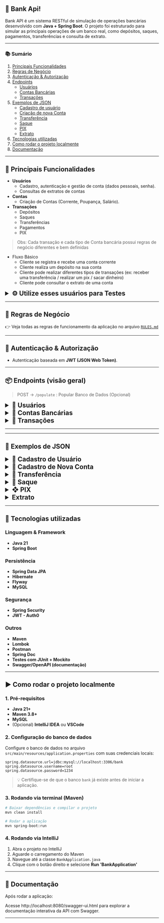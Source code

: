 ## 🏦 Bank Api!

Bank API é um sistema RESTful de simulação de operações bancárias desenvolvido com **Java + Spring Boot**.
O projeto foi estruturado para simular as principais operações de um banco real, como depósitos, saques, pagamentos, transferências e consulta de extrato.

--- 

### 📚 Sumário

1. [Principais Funcionalidades](#-principais-funcionalidades)
2. [Regras de Negócio](#-regras-de-negócio)
3. [Autenticação & Autorização](#-autenticação--autorização)
4. [Endpoints](#-endpoints-visão-geral)
    - [Usuários](#usuarios)
    - [Contas Bancárias](#contas-bancarias)
    - [Transações](#transaçoes)
5. [Exemplos de JSON](#-exemplos-de-json)
    - [Cadastro de usuário](#cadastro-de-usuario)
    - [Criação de nova Conta](#)
    - [Transferência](#transferencia)
    - [Saque](#saque)
    - [PIX](#pix)
    - [Extrato](#extrato)
6. [Tecnologias utilizadas](#-tecnologias-utilizadas)
7. [Como rodar o projeto localmente](#️-como-rodar-o-projeto-localmente)
8. [Documentação](#-documentação)

--- 
## 📌 Principais Funcionalidades

- **Usuários**
    - Cadastro, autenticação e gestão de conta (dados pessoais, senha).
    - Consultas de extratos de contas
- **Contas**
    - Criação de Contas (Corrente, Poupança, Salário).
- **Transações**
    - Depósitos
    - Saques
    - Transferências
    - Pagamentos
    - PIX
> Obs: Cada transação e cada tipo de Conta bancária possui regras de negócio diferentes e bem definidas

- Fluxo Básico
  - Cliente se registra e recebe uma conta corrente
  - Cliente realiza um depósito na sua conta
  - Cliente pode realizar diferentes tipos de transações (ex: receber uma transferência / realizar um pix / sacar dinheiro)
  - Cliente pode consultar o extrato de uma conta


<details>
<summary style="font-size: 1.5em;"><strong>⚙️ Utilize esses usuários para Testes</strong></summary>

##### Customer 1 (Cliente 1):
```json
{
  "cpf":"123.456.789-10",
  "password":"customer1"
}
```

##### Customer 2 (Cliente 2):
```json
{
  "cpf":"123.456.789-11",
  "password":"customer2"
}
```

</details>

--- 

## 📘 Regras de Negócio

👉 Veja todas as regras de funcionamento da aplicação no arquivo [`RULES.md`](./RULES.md)

--- 
## 🔐 Autenticação & Autorização
- Autenticação baseada em **JWT (JSON Web Token)**.

--- 

## 📦 Endpoints (visão geral)

> POST -> `/populate` : Popular Banco de Dados (Opcional)

<details>
<summary style="font-size: 1.5em;"><strong>👤 Usuários</strong></summary>

| Método | Endpoint                  | Descrição                               |
|--------|---------------------------|-----------------------------------------|
| POST   | `/register`               | Cadastrar um novo cliente com conta     |
| POST   | `/login`                  | Realizar login (retorna token (JWT))    |
| PUT    | `/customers`              | Atualizar dados cadastrais do cliente   |
| PUT    | `/user/password`          | Atualizar senha                         |
| GET    | `/customers`              | Consultar todos os clientes             |
| GET    | `/customers/{customerId}` | Consultar detalhes de todos os Clientes |

</details>


<details>
<summary style="font-size: 1.5em;"><strong>📌 Contas Bancárias</strong></summary>

| Método | Endpoint                 | Descrição             |
|--------|--------------------------|-----------------------|
| POST   | `/accounts`              | Cria uma nova conta   |
| DELETE | `/accounts/{numeroCota}` | Desativa uma conta    |

</details>

<details>
<summary style="font-size: 1.5em;"><strong>🔄 Transações</strong></summary>

| Método | Endpoint                   | Descrição                               |
|--------|----------------------------|-----------------------------------------|
| POST   | `/transactions/deposit`    | Realizar um Depósito                    |
| POST   | `/transactions/transfer`   | Realizar uma Transferência              |
| POST   | `/transaction/pix`         | Realizar um PIX via key (CPF/Email)     |
| POST   | `/transactions/withdrawal` | Realizar um Saque                       |
| POST   | `/transactions/payment`    | Realizar um Pagamento                   |
| GET    | `/statement/{numeroConta}` | **Consulta o extrato da conta**         |

</details>


---

--- 

## 📄 Exemplos de JSON

<details>
<summary style="font-size: 1.5em;"><strong>🧑 Cadastro de Usuário</strong></summary>

```json
{
  "user":{
    "senha":"12345678"
  },
"customer": {
  "id": 1,
  "nome": "Exemplo",
  "cpf": "000.000.000-00",
  "email": "exemplo@gmail.com",
  "telefone": "(00)00000-0000",
  "dt_nascimento": "0000-00-00",
  "address": {
    "logradouro": "rua",
    "bairro": "bairro",
    "cep": "00000000",
    "cidade": "Cidade",
    "uf": "UF",
    "numero": "4",
    "complemento": "complemento"
  }
},
  
  "conta": {
      "numero": "1234567-8"
  }
}

```

</details>

<details>
<summary style="font-size: 1.5em;"><strong>📌 Cadastro de Nova Conta</strong></summary>

##### request:
```json
{
  "numero":"1534147-9",
  "tipo":"POUPANCA"
}
```
##### response:
```json
{
  "id": 3,
  "numero": "1534147-9",
  "saldo": 100,
  "tipo": "POUPANCA"
}
```
</details>

<details>
<summary style="font-size: 1.5em;"><strong>🔄 Transferência</strong></summary>

##### request:
```json
{
  "originAccount":"1234567-8",
  "destinyAccount":"9284567-4",
  "value":100.00,
  "description":"transferencia bancaria"
}
```
##### response:
```json
{
  "id": 7,
  "originAccount": "1234567-9",
  "destinyAccount": "1234567-8",
  "value": 50,
  "date": "2025-07-02T014:50:36.6861109",
  "typeTransaction": "TRANSFERENCIA",
  "description": "transferencia bancaria"
}
```

</details>

<details>
<summary style="font-size: 1.5em;"><strong>💸 Saque</strong></summary> 

##### request:
```json
{
  "originAccount": "1234567-9",
  "value": 100,
  "description": "Saque em dinheiro"
}
```
##### response:
```json
{
  "id": 8,
  "originAccount": "1234567-9",
  "destinyAccount": null,
  "value": 20,
  "date": "2025-08-16T07:59:50.0332117",
  "typeTransaction": "SAQUE",
  "description": "Saque em dinheiro"
}
```
</details>

<details>
<summary style="font-size: 1.5em;"><strong>❖ PIX</strong></summary> 

##### request:
```json
{
  "key": "123.456.789-10",
  "value": 100,
  "description": "Pix de pagamento da conta do restaurante"
}
```
##### response:
```json
{
  "id": 11,
  "originAccount": "1234567-9",
  "destinyAccount": "1234567-3",
  "value": 100,
  "date": "2025-07-10T05:12:16.2540227",
  "typeTransaction": "PIX",
  "description": "Pix de pagamento da conta do restaurante"
}
```
</details>

<details>
<summary style="font-size: 1.5em;"><strong>Extrato</strong></summary> 

##### response:
```json
{
  "content": [
    {
      "value": "-R$ 100.00",
      "date": "2025-09-02T09:04:16",
      "typeTransaction": "PIX",
      "description": "Pix de pagamento da conta do restaurante"
    },
    {
      "value": "+R$ 100.00",
      "date": "2025-09-01T11:50:30",
      "typeTransaction": "TRANSFERENCIA",
      "description": "transferencia bancaria"
    },
    {
      "value": "+R$ 300.00",
      "date": "2025-08-30T016:49:28",
      "typeTransaction": "DEPOSITO",
      "description": "deposito em dinheiro"
    }
  ],
  "pageable": {
    "pageNumber": 0,
    "pageSize": 10,
    "...":"..."
}}
```
</details>

---
## 🚀 Tecnologias utilizadas

### Linguagem & Framework
- **Java 21**
- **Spring Boot**

### Persistência
- **Spring Data JPA**
- **Hibernate**
- **Flyway**
- **MySQL**
### Segurança
- **Spring Security**
- **JWT - Auth0**
### Outros
- **Maven**
- **Lombok**
- **Postman**
- **Spring Doc**
- **Testes com JUnit + Mockito**
- **Swagger/OpenAPI (documentação)**


---

## ▶️ Como rodar o projeto localmente

### 1. Pré-requisitos

- **Java 21+**
- **Maven 3.8+**
- **MySQL**
- (Opcional) **IntelliJ IDEA** ou **VSCode**

### 2. Configuração do banco de dados

Configure o banco de dados no arquivo `src/main/resources/application.properties` com suas credenciais locais:

```properties
spring.datasource.url=jdbc:mysql://localhost:3306/bank
spring.datasource.username=root
spring.datasource.password=1234
```

> 💡 Certifique-se de que o banco `bank` já existe antes de iniciar a aplicação.

### 3. Rodando via terminal (Maven)

```bash
# Baixar dependências e compilar o projeto
mvn clean install

# Rodar a aplicação
mvn spring-boot:run
```

### 4. Rodando via IntelliJ

1. Abra o projeto no IntelliJ
2. Aguarde o carregamento do Maven
3. Navegue até a classe `BankApplication.java`
4. Clique com o botão direito e selecione **Run 'BankApplication'**



--- 

## 📄 Documentação

Após rodar a aplicação:

Acesse http://localhost:8080/swagger-ui.html para explorar a documentação interativa da API com Swagger.

--- 

